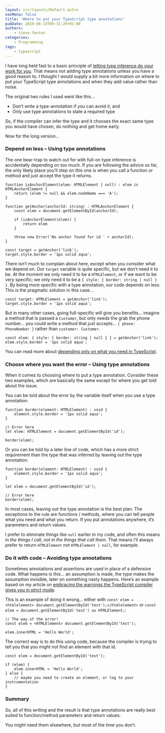 ```yaml
---
layout: src/layouts/Default.astro
navMenu: false
title: 'Where to put your TypeScript type annotations'
pubDate: 2019-08-13T09:31:29+01:00
authors:
    - steve-fenton
categories:
    - Programming
tags:
    - typescript
---
```


I have long held fast to a basic principle of [letting type inference do your work for you](/2014/07/embrace-type-inference-in-typescript/). That means not adding type annotations unless you have a good reason to. I thought I would supply a bit more information on where to put your TypeScript type annotations and when they add value rather than noise.

The original two rules I used went like this…

- Don’t write a type-annotation if you can avoid it, and
- Only use type annotations to state a required type

So, if the compiler can infer the type and it chooses the exact same type you would have chosen, do nothing and get home early.

Now for the long version…

### Depend on less – Using type annotations

The one bear-trap to watch out for with full-on type inference is accidentally depending on too much. If you are following the advice so far, the only likely place you’ll step on this one is when you call a function or method and just accept the type it returns.

```
function isAnchorElement(elem: HTMLElement | null) : elem is HTMLAnchorElement {
    return (elem != null && elem.nodeName === 'A');
}

function getAnchor(anchorId: string) : HTMLAnchorElement {
    const elem = document.getElementById(anchorId);

    if (isAnchorElement(elem)) {
        return elem
    }

    throw new Error('No anchor found for id ' + anchorId);
}

const target = getAnchor('link');
target.style.border = '1px solid aqua';
```
There isn’t much to complain about here, except when you consider what we depend on. Our `target` variable is quite specific, but we don’t need it to be. At the moment we only need it to be a `HTMLElement`, or if we want to be very specific; we only need it to be a `{ style: { border: string | null } }`. By being more specific with a type annotation, our code depends on less. This is the pragmatic solution in this case…

```
const target: HTMLElement = getAnchor('link');
target.style.border = '1px solid aqua';
```
But in many other cases, going full-specific will give you benefits… imagine a method that is passed a `Customer`, but only needs the grab the phone number… you could write a method that just accepts… `{ phone: PhoneNumber }` rather than `customer: Customer`.

```
const elem: { style: { border: string | null } } = getAnchor('link');
elem.style.border = '1px solid aqua';
```
You can read more about [depending only on what you need in TypeScript](/2017/11/typescript-depend-only-on-what-you-need/).

### Choose where you want the error – Using type annotations

When it comes to choosing where to put a type annotation. Consider these two examples, which are basically the same except for where you get told about the issue.

You can be told about the error by the variable itself when you use a type annotation:

```
function border(element: HTMLElement) : void {
    element.style.border = '1px solid aqua';
}

// Error here
let elem: HTMLElement = document.getElementById('id');

border(elem);
```
Or you can be told by a later line of code, which has a more strict requirement than the type that was inferred by leaving out the type annotation:

```
function border(element: HTMLElement) : void {
    element.style.border = '1px solid aqua';
}

let elem = document.getElementById('id');

// Error here
border(elem);
```
In most cases, leaving out the type annotation is the best plan. The exceptions to the rule are functions / methods, where you can tell people what you need and what you return. If you put annotations anywhere, it’s parameters and return values.

I prefer to eliminate things like `null` earlier in my code, and often this means *in the things I call, not in the things that call them*. That means I’ll always prefer to return `HTMLElement` not `HTMLElement | null`, for example.

### Do it with code – Avoiding type annotations

Sometimes annotations and assertions are used in place of a defensive code. What happens is this… an assumption is made, the type makes the assumption invisible, later on something nasty happens. Here’s an example based on my article on [embracing the warnings the TypeScript compiler gives you in strict mode](/2018/01/embracing-typescript-strict-mode/).

This is an example of doing it wrong… either with `const elem = <htmlelement> document.getElementById('test');</htmlelement>` or `const elem = document.getElementById('test') as HTMLElement;`:

```
// The way of the error!
const elem = <HTMLElement> document.getElementById('test');

elem.innerHTML = 'Hello World';
```
The correct way is to do this using code, because the compiler is trying to tell you that you might not find an element with that id.

```
const elem = document.getElementById('test');

if (elem) {
    elem.innerHTML = 'Hello World';
} else {
    // maybe you need to create an element, or log to your instrumentation
}
```
### Summary

So, all of this writing and the result is that type annotations are really best suited to function/method parameters and return values.

You *might* need them elsewhere, but most of the time you don’t.